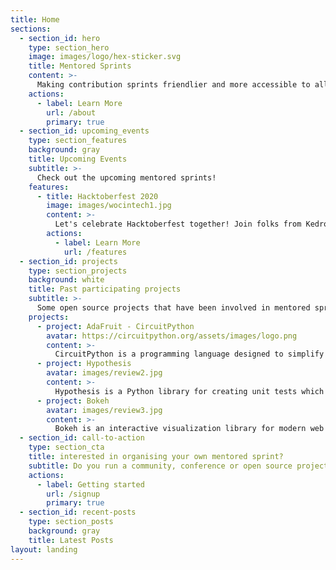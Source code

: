 ```yaml
---
title: Home
sections:
  - section_id: hero
    type: section_hero
    image: images/logo/hex-sticker.svg
    title: Mentored Sprints
    content: >-
      Making contribution sprints friendlier and more accessible to all.
    actions:
      - label: Learn More
        url: /about
        primary: true
  - section_id: upcoming_events
    type: section_features
    background: gray
    title: Upcoming Events
    subtitle: >-
      Check out the upcoming mentored sprints!
    features:
      - title: Hacktoberfest 2020
        image: images/wocintech1.jpg
        content: >-
          Let's celebrate Hacktoberfest together! Join folks from Kedro, Terminus DB and Rasa.
        actions:
          - label: Learn More
            url: /features
  - section_id: projects
    type: section_projects
    background: white
    title: Past participating projects
    subtitle: >-
      Some open source projects that have been involved in mentored sprints.
    projects:
      - project: AdaFruit - CircuitPython
        avatar: https://circuitpython.org/assets/images/logo.png
        content: >-
          CircuitPython is a programming language designed to simplify experimenting and learning to code on low-cost microcontroller boards.
      - project: Hypothesis
        avatar: images/review2.jpg
        content: >-
          Hypothesis is a Python library for creating unit tests which are simpler to write and more powerful when run, finding edge cases in your code you wouldn’t have thought to look for. It is stable, powerful and easy to add to any existing test suite.
      - project: Bokeh
        avatar: images/review3.jpg
        content: >-
          Bokeh is an interactive visualization library for modern web browsers. It provides elegant, concise construction of versatile graphics, and affords high-performance interactivity over large or streaming datasets. 
  - section_id: call-to-action
    type: section_cta
    title: interested in organising your own mentored sprint?
    subtitle: Do you run a community, conference or open source project and are interested in running a mentored sprint? Check this useful guide!
    actions:
      - label: Getting started
        url: /signup
        primary: true
  - section_id: recent-posts
    type: section_posts
    background: gray
    title: Latest Posts
layout: landing
---
```

